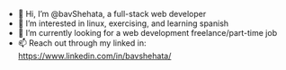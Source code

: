 - 👋 Hi, I’m @bavShehata, a full-stack web developer
- 👀 I’m interested in linux, exercising, and learning spanish
- 🌱 I’m currently looking for a web development freelance/part-time job
- 📫 Reach out through my linked in: https://www.linkedin.com/in/bavshehata/

<!---
bavShehata/bavShehata is a ✨ special ✨ repository because its `README.md` (this file) appears on your GitHub profile.
You can click the Preview link to take a look at your changes.
--->
